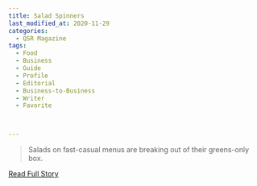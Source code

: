 ```yaml
---
title: Salad Spinners
last_modified_at: 2020-11-29
categories:
  - QSR Magazine
tags:
  - Food
  - Business
  - Guide
  - Profile
  - Editorial 
  - Business-to-Business
  - Writer
  - Favorite



---
```


> Salads on fast-casual menus are breaking out of their greens-only box.

<a href="http://www.ourdigitalmags.com/publication/?i=620053&ver=html5&p=29" target="_blank">Read Full Story</a>
